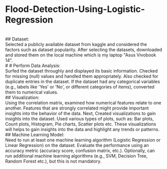 # Flood-Detection-Using-Logistic-Regression
<br>
## Dataset:
<br>
Selected a publicly available dataset from kaggle and considered the factors such as dataset popularity. After selecting the datasets, downloaded and stored them on the local machine which is my laptop "Asus Vivobook 14".
<br>
# # Perform Data Analysis:
<br>
Surfed the dataset throughly and displayed its basic information. Checked for missing (null) values and handled them appropriately. Also checked for duplicate entries in the dataset. If the dataset had any categorical variables (e.g., labels like 'Yes' or 'No', or different categories of items), converted them to numerical values.
<br>
## Visualization:
<br>
Using the correlation matrix, examined how numerical features relate to one another. Features that are strongly correlated might provide important insights into the behavior of the data. Next, Created visualizations to gain insights into the dataset. Used various types of plots, such as: Bar plots, Count plots, Histogram, Pie charts, Scatter plots etc. These visualizations will helps to gain insights into the data and highlight any trends or patterns.
<br>
## Machine Learning Model:
<br>
Need to run at least one machine learning algorithm (Logistic Regression or Linear Regression) on the dataset. Evaluate the performance using an accuracy metric (accuracy score, confusion matrix, etc.). Optionally, can run additional machine learning algorithms (e.g., SVM, Decision Tree, Random Forest etc.), but this is not mandatory.

